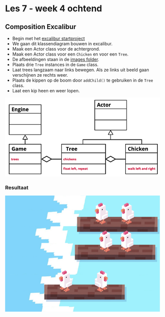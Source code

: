 # Les 7 - week 4 ochtend

## Composition Excalibur

- Begin met het [excalibur startproject](https://github.com/HR-CMGT/prg4-startproject-2023)
- We gaan dit klassendiagram bouwen in excalibur.
- Maak een Actor class voor de achtergrond.
- Maak een Actor class voor een `Chicken` en voor een `Tree`.
- De afbeeldingen staan in de [images folder](../images/).
- Plaats drie `Tree` instances in de `Game` class.
- Laat trees langzaam naar links bewegen. Als ze links uit beeld gaan verschijnen ze rechts weer.
- Plaats de kippen op de boom door `addChild()` te gebruiken in de `Tree` class.
- Laat een kip heen en weer lopen. 

![composition](../images/les6b.png)

### Resultaat

![result](../images/chicken-result.png)

<Br>
<Br>
<Br>
